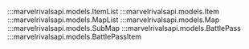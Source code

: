 :::marvelrivalsapi.models.ItemList
:::marvelrivalsapi.models.Item
:::marvelrivalsapi.models.MapList
:::marvelrivalsapi.models.Map
:::marvelrivalsapi.models.SubMap
:::marvelrivalsapi.models.BattlePass
:::marvelrivalsapi.models.BattlePassItem